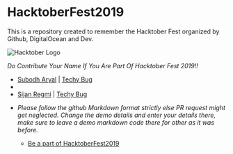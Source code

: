# HacktoberFest2019
This is a repository created to remember the Hacktober Fest organized by Github, DigitalOcean and Dev.

![Hacktober Logo ](https://hacktoberfest.digitalocean.com/assets/logo-hf19-full-10f3c000cea930c76acc1dedc516ea7118b95353220869a3051848e45ff1d656.svg)

*Do Contribute Your Name If You Are Part Of Hacktober Fest 2019!!*
<ul>
<li> <a href="https://github.com/asubodh/">Subodh Aryal</a> | <a href="https://techybug.com/">Techy Bug</a><li>
<li> <a href="https://github.com/sijannregmi/">Sijan Regmi</a> | <a href="https://techybug.com/">Techy Bug</a><li>

*Please follow the github Markdown format strictly else PR request might get neglected.*
*Change the demo details and enter your details there, make sure to leave a demo markdown code there for other as it was before.*

* [Be a part of HacktoberFest2019](https://hacktoberfest.digitalocean.com/)
